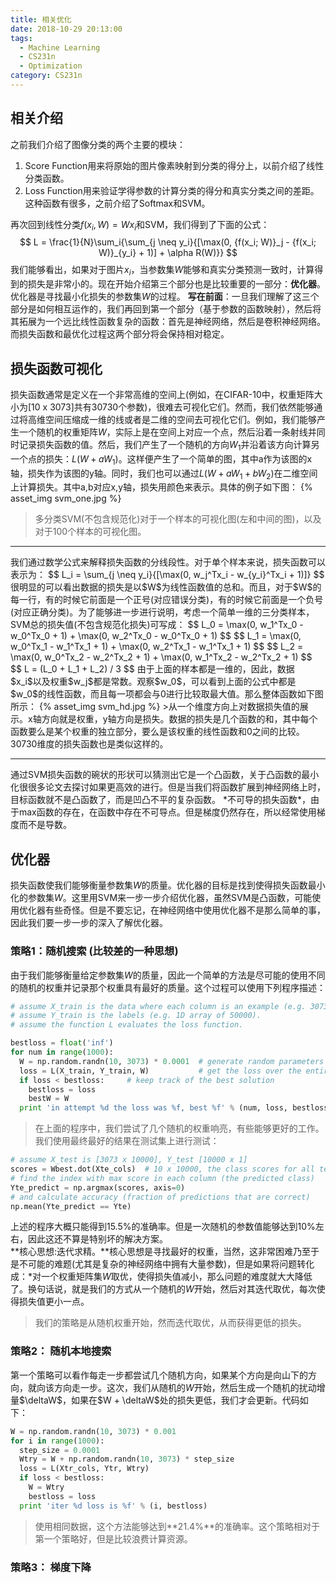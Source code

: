 ```yaml
---
title: 相关优化
date: 2018-10-29 20:13:00
tags:
  - Machine Learning
  - CS231n
  - Optimization
category: CS231n
---
```


## 相关介绍
之前我们介绍了图像分类的两个主要的模块：
  1. Score Function用来将原始的图片像素映射到分类的得分上，以前介绍了线性分类函数。
  2. Loss Function用来验证学得参数的计算分类的得分和真实分类之间的差距。这种函数有很多，之前介绍了Softmax和SVM。

再次回到线性分类$f(x_i, W) = Wx_i$和SVM，我们得到了下面的公式：
$$ L = \frac{1}{N}\sum_i{\sum_{j \neq y_i}{[\max(0, {f(x_i; W)}_j - {f(x_i; W)}_{y_i} + 1)] + \alpha R(W)}} $$
我们能够看出，如果对于图片$x_i$，当参数集$W$能够和真实分类预测一致时，计算得到的损失是非常小的。现在开始介绍第三个部分也是比较重要的一部分：**优化器**。优化器是寻找最小化损失的参数集$W$的过程。
**写在前面**：一旦我们理解了这三个部分是如何相互运作的，我们再回到第一个部分（基于参数的函数映射），然后将其拓展为一个远比线性函数复杂的函数：首先是神经网络，然后是卷积神经网络。而损失函数和最优化过程这两个部分将会保持相对稳定。

## 损失函数可视化
损失函数通常是定义在一个非常高维的空间上(例如，在CIFAR-10中，权重矩阵大小为[10 x 3073]共有30730个参数)，很难去可视化它们。然而，我们依然能够通过将高维空间压缩成一维的线或者是二维的空间去可视化它们。例如，我们能够产生一个随机的权重矩阵$W$，实际上是在空间上对应一个点，然后沿着一条射线并同时记录损失函数的值。然后，我们产生了一个随机的方向$W_1$并沿着该方向计算另一个点的损失：$L(W + aW_1)$。这样便产生了一个简单的图，其中a作为该图的x轴，损失作为该图的y轴。同时，我们也可以通过$L(W + aW_1 + bW_2)$在二维空间上计算损失。其中a,b对应x,y轴，损失用颜色来表示。具体的例子如下图：
{% asset_img svm_one.jpg %}
>多分类SVM(不包含规范化)对于一个样本的可视化图(左和中间的图)，以及对于100个样本的可视化图。
<hr />
我们通过数学公式来解释损失函数的分线段性。对于单个样本来说，损失函数可以表示为：
$$ L_i = \sum_{j \neq y_i}{[\max(0, w_j^Tx_i - w_{y_i}^Tx_i + 1)]} $$
很明显的可以看出数据的损失是以$W$为线性函数值的总和。而且，对于$W$的每一行，有的时候它前面是一个正号(对应错误分类)，有的时候它前面是一个负号(对应正确分类)。为了能够进一步进行说明，考虑一个简单一维的三分类样本，SVM总的损失值(不包含规范化损失)可写成：
$$ L_0 = \max(0, w_1^Tx_0 - w_0^Tx_0 + 1) + \max(0, w_2^Tx_0 - w_0^Tx_0 + 1) $$
$$ L_1 = \max(0, w_0^Tx_1 - w_1^Tx_1 + 1) + \max(0, w_2^Tx_1 - w_1^Tx_1 + 1) $$
$$ L_2 = \max(0, w_0^Tx_2 - w_2^Tx_2 + 1) + \max(0, w_1^Tx_2 - w_2^Tx_2 + 1) $$
$$ L = (L_0 + L_1 + L_2) / 3 $$
由于上面的样本都是一维的，因此，数据$x_i$以及权重$w_j$都是常数。观察$w_0$，可以看到上面的公式中都是$w_0$的线性函数，而且每一项都会与0进行比较取最大值。那么整体函数如下图所示：
{% asset_img svm_hd.jpg %}
>从一个维度方向上对数据损失值的展示。x轴方向就是权重，y轴方向是损失。数据的损失是几个函数的和，其中每个函数要么是某个权重的独立部分，要么是该权重的线性函数和0之间的比较。30730维度的损失函数也是类似这样的。
<hr />
通过SVM损失函数的碗状的形状可以猜测出它是一个凸函数，关于凸函数的最小化很很多论文去探讨如果更高效的进行。但是当我们将函数扩展到神经网络上时，目标函数就不是凸函数了，而是凹凸不平的复杂函数。
*不可导的损失函数*，由于max函数的存在，在函数中存在不可导点。但是梯度仍然存在，所以经常使用梯度而不是导数。

## 优化器
损失函数使我们能够衡量参数集$W$的质量。优化器的目标是找到使得损失函数最小化的参数集$W$。这里用SVM来一步一步介绍优化器，虽然SVM是凸函数，可能使用优化器有些奇怪。但是不要忘记，在神经网络中使用优化器不是那么简单的事，因此我们要一步一步的深入了解优化器。

### 策略1：随机搜索 (比较差的一种思想)
由于我们能够衡量给定参数集$W$的质量，因此一个简单的方法是尽可能的使用不同的随机的权重并记录那个权重具有最好的质量。这个过程可以使用下列程序描述：
``` python
# assume X_train is the data where each column is an example (e.g. 3073 x 50000).
# assume Y_train is the labels (e.g. 1D array of 50000).
# assume the function L evaluates the loss function.

bestloss = float('inf')
for num in range(1000):
  W = np.random.randn(10, 3073) * 0.0001  # generate random parameters
  loss = L(X_train, Y_train, W)           # get the loss over the entire training set
  if loss < bestloss:     # keep track of the best solution
    bestloss = loss
    bestW = W
  print 'in attempt %d the loss was %f, best %f' % (num, loss, bestloss)
```
>在上面的程序中，我们尝试了几个随机的权重响亮，有些能够更好的工作。我们使用最终最好的结果在测试集上进行测试：
``` python
# assume X_test is [3073 x 10000], Y_test [10000 x 1]
scores = Wbest.dot(Xte_cols)  # 10 x 10000, the class scores for all test example
# find the index with max score in each column (the predicted class)
Yte_predict = np.argmax(scores, axis=0)
# and calculate accuracy (fraction of predictions that are correct)
np.mean(Yte_predict == Yte)
```
上述的程序大概只能得到15.5%的准确率。但是一次随机的参数值能够达到10%左右，因此这还不算是特别坏的解决方案。
<br />
**核心思想:迭代求精。**核心思想是寻找最好的权重，当然，这非常困难乃至于是不可能的难题(尤其是复杂的神经网络中拥有大量参数)，但是如果将问题转化成：*对一个权重矩阵集$W$取优，使得损失值减小，那么问题的难度就大大降低了。换句话说，就是我们的方式从一个随机的$W$开始，然后对其迭代取优，每次使得损失值更小一点。
>我们的策略是从随机权重开始，然而迭代取优，从而获得更低的损失。

### 策略2： 随机本地搜索
第一个策略可以看作每走一步都尝试几个随机方向，如果某个方向是向山下的方向，就向该方向走一步。这次，我们从随机的$W$开始，然后生成一个随机的扰动增量$\deltaW$，如果在$W + \deltaW$处的损失更低，我们才会更新。代码如下：
``` python
W = np.random.randn(10, 3073) * 0.001
for i in range(1000):
  step_size = 0.0001
  Wtry = W + np.random.randn(10, 3073) * step_size
  loss = L(Xtr_cols, Ytr, Wtry)
  if loss < bestloss:
    W = Wtry
    bestloss = loss
  print 'iter %d loss is %f' % (i, bestloss)
```
>使用相同数据，这个方法能够达到**21.4%**的准确率。这个策略相对于第一个策略好，但是比较浪费计算资源。

### 策略3： 梯度下降

